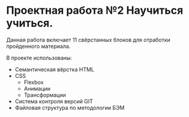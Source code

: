 # Проектная работа №2 Научиться учиться.

Данная работа включает 11 свёрстанных блоков для отработки пройденного материала.

В проекте использованы:
* Семантическая вёрстка HTML
* CSS
  * Flexbox
  * Анимации
  * Трансформации
* Система контроля версий GIT
* Файловая структура по методологии БЭМ
